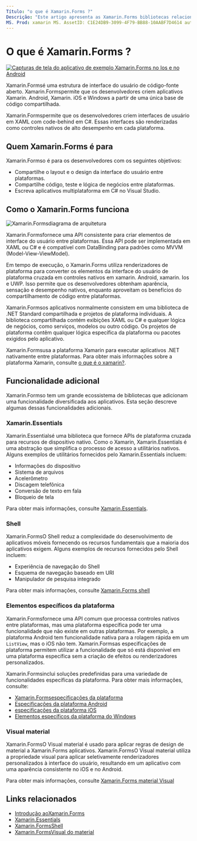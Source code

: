 ```yaml
---
Título: "o que é Xamarin.Forms ?"
Descrição: "Este artigo apresenta as Xamarin.Forms bibliotecas relacionadas."
MS. Prod: xamarin MS. AssetID: C1E24DB9-3099-4F79-BB88-10AABF7D4614 autor: profexorgeek MS. Author: jusjohns MS. Date: 05/28/2020 no-loc: [ Xamarin.Forms , Xamarin.Essentials ]
---
```


# <a name="what-is-xamarinforms"></a>O que é Xamarin.Forms ?

[![Capturas de tela do aplicativo de exemplo Xamarin.Forms no Ios e no Android](what-is-xamarin-forms-images/xamarin-forms-app-cropped.png)](what-is-xamarin-forms-images/xamarin-forms-app.png#lightbox)

Xamarin.Formsé uma estrutura de interface do usuário de código-fonte aberto. Xamarin.Formspermite que os desenvolvedores criem aplicativos Xamarin. Android, Xamarin. iOS e Windows a partir de uma única base de código compartilhada.

Xamarin.Formspermite que os desenvolvedores criem interfaces de usuário em XAML com code-behind em C#. Essas interfaces são renderizadas como controles nativos de alto desempenho em cada plataforma.

## <a name="who-xamarinforms-is-for"></a>Quem Xamarin.Forms é para

Xamarin.Formso é para os desenvolvedores com os seguintes objetivos:

- Compartilhe o layout e o design da interface do usuário entre plataformas.
- Compartilhe código, teste e lógica de negócios entre plataformas.
- Escreva aplicativos multiplataforma em C# no Visual Studio.

## <a name="how-xamarinforms-works"></a>Como o Xamarin.Forms funciona

![Xamarin.Formsdiagrama de arquitetura](what-is-xamarin-forms-images/xamarin-forms-architecture.png)

Xamarin.Formsfornece uma API consistente para criar elementos de interface do usuário entre plataformas. Essa API pode ser implementada em XAML ou C# e é compatível com DataBinding para padrões como MVVM (Model-View-ViewModel).

Em tempo de execução, o Xamarin.Forms utiliza renderizadores de plataforma para converter os elementos da interface do usuário de plataforma cruzada em controles nativos em xamarin. Android, xamarin. Ios e UWP. Isso permite que os desenvolvedores obtenham aparência, sensação e desempenho nativos, enquanto aproveitam os benefícios do compartilhamento de código entre plataformas.

Xamarin.Formsos aplicativos normalmente consistem em uma biblioteca de .NET Standard compartilhada e projetos de plataforma individuais. A biblioteca compartilhada contém exibições XAML ou C# e qualquer lógica de negócios, como serviços, modelos ou outro código. Os projetos de plataforma contêm qualquer lógica específica da plataforma ou pacotes exigidos pelo aplicativo.

Xamarin.Formsusa a plataforma Xamarin para executar aplicativos .NET nativamente entre plataformas. Para obter mais informações sobre a plataforma Xamarin, consulte [o que é o xamarin?](~/get-started/what-is-xamarin.md).

## <a name="additional-functionality"></a>Funcionalidade adicional

Xamarin.Formso tem um grande ecossistema de bibliotecas que adicionam uma funcionalidade diversificada aos aplicativos. Esta seção descreve algumas dessas funcionalidades adicionais.

### Xamarin.Essentials

Xamarin.Essentialsé uma biblioteca que fornece APIs de plataforma cruzada para recursos de dispositivo nativo. Como o Xamarin, Xamarin.Essentials é uma abstração que simplifica o processo de acesso a utilitários nativos. Alguns exemplos de utilitários fornecidos pelo Xamarin.Essentials incluem:

- Informações do dispositivo
- Sistema de arquivos
- Acelerômetro
- Discagem telefônica
- Conversão de texto em fala
- Bloqueio de tela

Para obter mais informações, consulte [Xamarin.Essentials](~/essentials/index.md).

### <a name="shell"></a>Shell

Xamarin.FormsO Shell reduz a complexidade do desenvolvimento de aplicativos móveis fornecendo os recursos fundamentais que a maioria dos aplicativos exigem. Alguns exemplos de recursos fornecidos pelo Shell incluem:

- Experiência de navegação do Shell
- Esquema de navegação baseado em URI
- Manipulador de pesquisa integrado

Para obter mais informações, consulte [ Xamarin.Forms shell](~/xamarin-forms/app-fundamentals/shell/index.md)

### <a name="platform-specifics"></a>Elementos específicos da plataforma

Xamarin.Formsfornece uma API comum que processa controles nativos entre plataformas, mas uma plataforma específica pode ter uma funcionalidade que não existe em outras plataformas. Por exemplo, a plataforma Android tem funcionalidade nativa para a rolagem rápida em um `ListView`, mas o iOS não tem. Xamarin.Formsas especificações de plataforma permitem utilizar a funcionalidade que só está disponível em uma plataforma específica sem a criação de efeitos ou renderizadores personalizados.

Xamarin.Formsinclui soluções predefinidas para uma variedade de funcionalidades específicas da plataforma. Para obter mais informações, consulte:

- [Xamarin.Formsespecificações da plataforma](~/xamarin-forms/platform/platform-specifics/index.md)
- [Especificações da plataforma Android](~/xamarin-forms/platform/android/index.md)
- [especificações da plataforma iOS](~/xamarin-forms/platform/ios/index.md)
- [Elementos específicos da plataforma do Windows](~/xamarin-forms/platform/windows/index.md)

### <a name="material-visual"></a>Visual material

Xamarin.FormsO Visual material é usado para aplicar regras de design de material a Xamarin.Forms aplicativos. Xamarin.FormsO Visual material utiliza a propriedade visual para aplicar seletivamente renderizadores personalizados à interface do usuário, resultando em um aplicativo com uma aparência consistente no iOS e no Android.

Para obter mais informações, consulte [ Xamarin.Forms material Visual](~/xamarin-forms/user-interface/visual/material-visual.md)

## <a name="related-links"></a>Links relacionados

- [Introdução aoXamarin.Forms](~/xamarin-forms/index.yml)
- [Xamarin.Essentials](~/essentials/index.md)
- [Xamarin.FormsShell](~/xamarin-forms/app-fundamentals/shell/index.md)
- [Xamarin.FormsVisual do material](~/xamarin-forms/user-interface/visual/material-visual.md)
